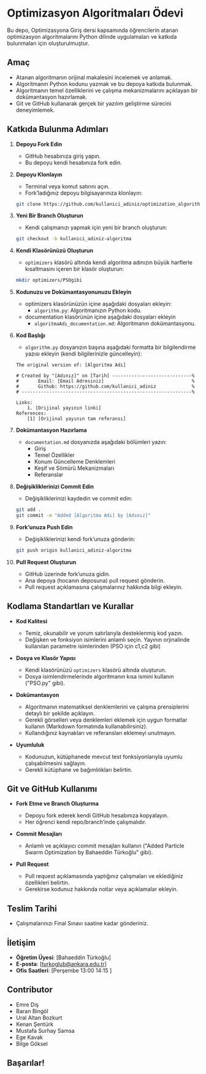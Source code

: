 # Optimizasyon Algoritmaları Ödevi

Bu depo, Optimizasyona Giriş dersi kapsamında öğrencilerin atanan optimizasyon algoritmalarını Python dilinde uygulamaları ve katkıda bulunmaları için oluşturulmuştur.

## Amaç

- Atanan algoritmanın orijinal makalesini incelemek ve anlamak.
- Algoritmanın Python kodunu yazmak ve bu depoya katkıda bulunmak.
- Algoritmanın temel özelliklerini ve çalışma mekanizmalarını açıklayan bir dokümantasyon hazırlamak.
- Git ve GitHub kullanarak gerçek bir yazılım geliştirme sürecini deneyimlemek.


## Katkıda Bulunma Adımları

1. **Depoyu Fork Edin**
   - GitHub hesabınıza giriş yapın.
   - Bu depoyu kendi hesabınıza fork edin.

2. **Depoyu Klonlayın**
   - Terminal veya komut satırını açın.
   - Fork’ladığınız depoyu bilgisayarınıza klonlayın:

   ```bash
   git clone https://github.com/kullanici_adiniz/optimization_algorithms.git
   ```

3. **Yeni Bir Branch Oluşturun**
   - Kendi çalışmanızı yapmak için yeni bir branch oluşturun:

   ```bash
   git checkout -b kullanici_adiniz-algoritma
   ```

4. **Kendi Klasörünüzü Oluşturun**
   - `optimizers` klasörü altında kendi algoritma adınızın büyük harflerle kısaltmasını içeren bir klasör oluşturun:

   ```bash
   mkdir optimizers/PSOgibi
   ```

5. **Kodunuzu ve Dokümantasyonunuzu Ekleyin**
   - optimizers klasörünüzün içine aşağıdaki dosyaları ekleyin:
     - `algorithm.py`: Algoritmanızın Python kodu.
   - documentation klasörünün içine aşağıdaki dosyaları ekleyin
     - `algoritmaAdı_documentation.md`: Algoritmanın dokümantasyonu.

6. **Kod Başlığı**
   - `algorithm.py` dosyanızın başına aşağıdaki formatta bir bilgilendirme yazısı ekleyin (kendi bilgilerinizle güncelleyin):

   ```
   The original version of: [Algoritma Adı]

   # Created by "[Adınız]" on [Tarih] -----------------------------%
   #       Email: [Email Adresiniz]                                %
   #       Github: https://github.com/kullanici_adiniz             %
   # --------------------------------------------------------------%

   Links:
       1. [Orijinal yayının linki]
   References:
       [1] [Orijinal yayının tam referansı]
   ```

7. **Dokümantasyon Hazırlama**
   - `documentation.md` dosyanızda aşağıdaki bölümleri yazın:
     - Giriş
     - Temel Özellikler
     - Konum Güncelleme Denklemleri
     - Keşif ve Sömürü Mekanizmaları
     - Referanslar

8. **Değişikliklerinizi Commit Edin**
   - Değişikliklerinizi kaydedin ve commit edin:

   ```bash
   git add .
   git commit -m "Added [Algoritma Adı] by [Adınız]"
   ```

9. **Fork’unuza Push Edin**
   - Değişikliklerinizi kendi fork’unuza gönderin:

   ```bash
   git push origin kullanici_adiniz-algoritma
   ```

10. **Pull Request Oluşturun**
    - GitHub üzerinde fork’unuza gidin.
    - Ana depoya (hocanın deposuna) pull request gönderin.
    - Pull request açıklamasına çalışmalarınız hakkında bilgi ekleyin.

## Kodlama Standartları ve Kurallar

- **Kod Kalitesi**
  - Temiz, okunabilir ve yorum satırlarıyla desteklenmiş kod yazın.
  - Değişken ve fonksiyon isimlerini anlamlı seçin. Yayının orjinalinde kullanılan parametre isimlerinden (PSO için c1,c2 gibi)

- **Dosya ve Klasör Yapısı**
  - Kendi klasörünüzü `optimizers` klasörü altında oluşturun.
  - Dosya isimlendirmelerinde algoritmanın kısa ismini kullanın ("PSO.py" gibi).

- **Dokümantasyon**
  - Algoritmanın matematiksel denklemlerini ve çalışma prensiplerini detaylı bir şekilde açıklayın.
  - Gerekli görselleri veya denklemleri eklemek için uygun formatlar kullanın (Markdown formatında kullanabilirsiniz).
  - Kullandığınız kaynakları ve referansları eklemeyi unutmayın.

- **Uyumluluk**
  - Kodunuzun, kütüphanede mevcut test fonksiyonlarıyla uyumlu çalışabilmesini sağlayın.
  - Gerekli kütüphane ve bağımlılıkları belirtin.

## Git ve GitHub Kullanımı

- **Fork Etme ve Branch Oluşturma**
  - Depoyu fork ederek kendi GitHub hesabınıza kopyalayın.
  - Her öğrenci kendi repo/branch’inde çalışmalıdır.

- **Commit Mesajları**
  - Anlamlı ve açıklayıcı commit mesajları kullanın ("Added Particle Swarm Optimization by Bahaeddin Türkoğlu" gibi).

- **Pull Request**
  - Pull request açıklamasında yaptığınız çalışmaları ve eklediğiniz özellikleri belirtin.
  - Gerekirse kodunuz hakkında notlar veya açıklamalar ekleyin.


## Teslim Tarihi

- Çalışmalarınızı Final Sınavı saatine kadar gönderiniz.

## İletişim

- **Öğretim Üyesi**: [Bahaeddin Türkoğlu]
- **E-posta**: [turkoglub@ankara.edu.tr]
- **Ofis Saatleri**: [Perşembe 13:00 14:15 ]

## Contributor
- Emre Diş
- Baran Bingöl
- Ural Altan Bozkurt
- Kenan Şentürk
- Mustafa Surhay Samsa
- Ege Kavak
- Bilge Göksel

## Başarılar!

